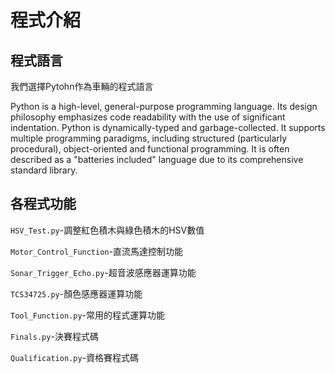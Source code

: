 # 程式介紹
## 程式語言
我們選擇Pytohn作為車輛的程式語言

Python is a high-level, general-purpose programming language. Its design philosophy emphasizes code readability with the use of significant indentation.
Python is dynamically-typed and garbage-collected. It supports multiple programming paradigms, including structured (particularly procedural), object-oriented and functional programming. It is often described as a "batteries included" language due to its comprehensive standard library.

## 各程式功能
`HSV_Test.py`-調整紅色積木與綠色積木的HSV數值

`Motor_Control_Function`-直流馬達控制功能

`Sonar_Trigger_Echo.py`-超音波感應器運算功能

`TCS34725.py`-顏色感應器運算功能

`Tool_Function.py`-常用的程式運算功能

`Finals.py`-決賽程式碼

`Qualification.py`-資格賽程式碼
